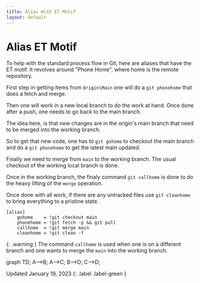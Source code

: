 ```yaml
---
title: Alias With ET Motif
layout: default
---
```


# Alias ET Motif
To help with the standard process flow in Git, here are aliases that have the ET motif. It revolves around "Phone Home", where home is the remote repository. 

First step in getting items from `Origin\Main` one will do a `git phonehome` that does a fetch and merge. 

Then one will work in a new local branch to do the work at hand. Once done after a push, one needs to go back to the main branch.

The idea here, is that new changes are in the origin's main branch that need to be merged into the working branch.

So to get that new code, one has to  `git gohome` to checkout the main branch and do a `git phonehome` to get the latest main updated.

Finally we need to merge from `main` to the working branch. The usual checkout of the working local branch is done.

Once in the working branch, the finaly command `git callhome` is done to do the heavy lifting of the `merge` operation.

Once done with all work, if there are any untracked files use `git cleanhome` to bring everything to a pristine state.


```
[alias]
    gohome    = !git checkout main
    phonehome = !git fetch -p && git pull
    callhome  = !git merge main
    cleanhome = !git clean -f
```

{: .warning }
The command `callhome` is used when one is on a different branch and one wants to merge the `main` into the working branch.

<div class="mermaid" markdown="0" >
graph TD;
    A-->B;
    A-->C;
    B-->D;
    C-->D;
</div>

Updated January 19, 2023
{: .label .label-green }